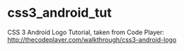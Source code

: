 css3_android_tut
================

CSS 3 Android Logo Tutorial, taken from Code Player: http://thecodeplayer.com/walkthrough/css3-android-logo
